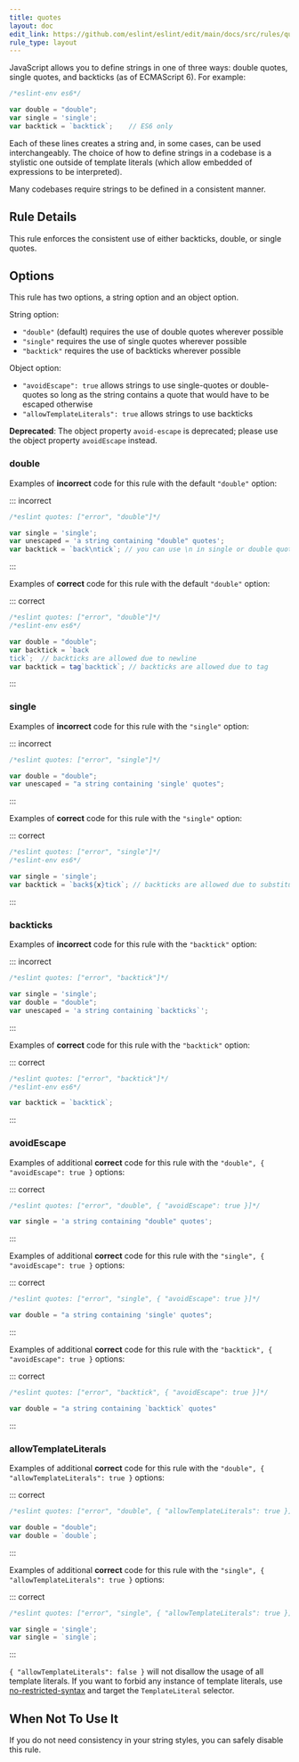```yaml
---
title: quotes
layout: doc
edit_link: https://github.com/eslint/eslint/edit/main/docs/src/rules/quotes.md
rule_type: layout
---
```




JavaScript allows you to define strings in one of three ways: double quotes, single quotes, and backticks (as of ECMAScript 6). For example:

```js
/*eslint-env es6*/

var double = "double";
var single = 'single';
var backtick = `backtick`;    // ES6 only
```

Each of these lines creates a string and, in some cases, can be used interchangeably. The choice of how to define strings in a codebase is a stylistic one outside of template literals (which allow embedded of expressions to be interpreted).

Many codebases require strings to be defined in a consistent manner.

## Rule Details

This rule enforces the consistent use of either backticks, double, or single quotes.

## Options

This rule has two options, a string option and an object option.

String option:

* `"double"` (default) requires the use of double quotes wherever possible
* `"single"` requires the use of single quotes wherever possible
* `"backtick"` requires the use of backticks wherever possible

Object option:

* `"avoidEscape": true` allows strings to use single-quotes or double-quotes so long as the string contains a quote that would have to be escaped otherwise
* `"allowTemplateLiterals": true` allows strings to use backticks

**Deprecated**: The object property `avoid-escape` is deprecated; please use the object property `avoidEscape` instead.

### double

Examples of **incorrect** code for this rule with the default `"double"` option:

::: incorrect

```js
/*eslint quotes: ["error", "double"]*/

var single = 'single';
var unescaped = 'a string containing "double" quotes';
var backtick = `back\ntick`; // you can use \n in single or double quoted strings
```

:::

Examples of **correct** code for this rule with the default `"double"` option:

::: correct

```js
/*eslint quotes: ["error", "double"]*/
/*eslint-env es6*/

var double = "double";
var backtick = `back
tick`;  // backticks are allowed due to newline
var backtick = tag`backtick`; // backticks are allowed due to tag
```

:::

### single

Examples of **incorrect** code for this rule with the `"single"` option:

::: incorrect

```js
/*eslint quotes: ["error", "single"]*/

var double = "double";
var unescaped = "a string containing 'single' quotes";
```

:::

Examples of **correct** code for this rule with the `"single"` option:

::: correct

```js
/*eslint quotes: ["error", "single"]*/
/*eslint-env es6*/

var single = 'single';
var backtick = `back${x}tick`; // backticks are allowed due to substitution
```

:::

### backticks

Examples of **incorrect** code for this rule with the `"backtick"` option:

::: incorrect

```js
/*eslint quotes: ["error", "backtick"]*/

var single = 'single';
var double = "double";
var unescaped = 'a string containing `backticks`';
```

:::

Examples of **correct** code for this rule with the `"backtick"` option:

::: correct

```js
/*eslint quotes: ["error", "backtick"]*/
/*eslint-env es6*/

var backtick = `backtick`;
```

:::

### avoidEscape

Examples of additional **correct** code for this rule with the `"double", { "avoidEscape": true }` options:

::: correct

```js
/*eslint quotes: ["error", "double", { "avoidEscape": true }]*/

var single = 'a string containing "double" quotes';
```

:::

Examples of additional **correct** code for this rule with the `"single", { "avoidEscape": true }` options:

::: correct

```js
/*eslint quotes: ["error", "single", { "avoidEscape": true }]*/

var double = "a string containing 'single' quotes";
```

:::

Examples of additional **correct** code for this rule with the `"backtick", { "avoidEscape": true }` options:

::: correct

```js
/*eslint quotes: ["error", "backtick", { "avoidEscape": true }]*/

var double = "a string containing `backtick` quotes"
```

:::

### allowTemplateLiterals

Examples of additional **correct** code for this rule with the `"double", { "allowTemplateLiterals": true }` options:

::: correct

```js
/*eslint quotes: ["error", "double", { "allowTemplateLiterals": true }]*/

var double = "double";
var double = `double`;
```

:::

Examples of additional **correct** code for this rule with the `"single", { "allowTemplateLiterals": true }` options:

::: correct

```js
/*eslint quotes: ["error", "single", { "allowTemplateLiterals": true }]*/

var single = 'single';
var single = `single`;
```

:::

`{ "allowTemplateLiterals": false }` will not disallow the usage of all template literals. If you want to forbid any instance of template literals, use [no-restricted-syntax](no-restricted-syntax) and target the `TemplateLiteral` selector.

## When Not To Use It

If you do not need consistency in your string styles, you can safely disable this rule.
